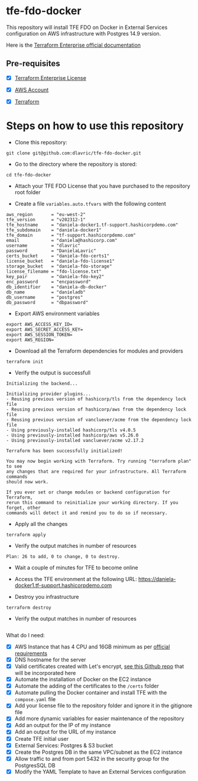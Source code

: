 # tfe-fdo-docker
This repository will install TFE FDO on Docker in External Services configuration on AWS infrastructure with Postgres 14.9 version.

Here is the [Terraform Enterprise official documentation](https://developer.hashicorp.com/terraform/enterprise/flexible-deployments/install/docker/install)


## Pre-requisites

- [X] [Terraform Enterprise License](https://www.hashicorp.com/products/terraform/pricing)
- [X] [AWS Account](https://aws.amazon.com/free/?gclid=Cj0KCQiAy9msBhD0ARIsANbk0A9djPCZfMAnJJ22goFzJssB-b1RfMDf9XvUYa0NuQ8old01xs4u8wIaAts9EALw_wcB&trk=65c60aef-03ac-4364-958d-38c6ccb6a7f7&sc_channel=ps&ef_id=Cj0KCQiAy9msBhD0ARIsANbk0A9djPCZfMAnJJ22goFzJssB-b1RfMDf9XvUYa0NuQ8old01xs4u8wIaAts9EALw_wcB:G:s&s_kwcid=AL!4422!3!458573551357!e!!g!!aws%20account!10908848282!107577274535&all-free-tier.sort-by=item.additionalFields.SortRank&all-free-tier.sort-order=asc&awsf.Free%20Tier%20Types=*all&awsf.Free%20Tier%20Categories=*all)
- [X] [Terraform](https://www.terraform.io/downloads)


# Steps on how to use this repository

- Clone this repository:
```shell
git clone git@github.com:dlavric/tfe-fdo-docker.git
```

- Go to the directory where the repository is stored:
```shell
cd tfe-fdo-docker
```

- Attach your TFE FDO License that you have purchased to the repository root folder

- Create a file `variables.auto.tfvars` with the following content
```hcl
aws_region       = "eu-west-2"
tfe_version      = "v202312-1"
tfe_hostname     = "daniela-docker1.tf-support.hashicorpdemo.com"
tfe_subdomain    = "daniela-docker1"
tfe_domain       = "tf-support.hashicorpdemo.com"
email            = "daniela@hashicorp.com"
username         = "dlavric"
password         = "DanielaLavric"
certs_bucket     = "daniela-fdo-certs1"
license_bucket   = "daniela-fdo-license1"
storage_bucket   = "daniela-fdo-storage"
license_filename = "fdo-license.txt"
key_pair         = "daniela-fdo-key2"
enc_password     = "encpassword"
db_identifier    = "daniela-db-docker"
db_name          = "danieladb"
db_username      = "postgres"
db_password      = "dbpassword"
```

- Export AWS environment variables
```shell
export AWS_ACCESS_KEY_ID=
export AWS_SECRET_ACCESS_KEY=
export AWS_SESSION_TOKEN=
export AWS_REGION= 
```

- Download all the Terraform dependencies for modules and providers
```shell
terraform init
```

- Verify the output is successfull
```shell
Initializing the backend...

Initializing provider plugins...
- Reusing previous version of hashicorp/tls from the dependency lock file
- Reusing previous version of hashicorp/aws from the dependency lock file
- Reusing previous version of vancluever/acme from the dependency lock file
- Using previously-installed hashicorp/tls v4.0.5
- Using previously-installed hashicorp/aws v5.26.0
- Using previously-installed vancluever/acme v2.17.2

Terraform has been successfully initialized!

You may now begin working with Terraform. Try running "terraform plan" to see
any changes that are required for your infrastructure. All Terraform commands
should now work.

If you ever set or change modules or backend configuration for Terraform,
rerun this command to reinitialize your working directory. If you forget, other
commands will detect it and remind you to do so if necessary.
```

- Apply all the changes
```shell
terraform apply
```

- Verify the output matches in number of resources
```shell
Plan: 26 to add, 0 to change, 0 to destroy.
```

- Wait a couple of minutes for TFE to become online

- Access the TFE environment at the following URL: https://daniela-docker1.tf-support.hashicorpdemo.com

- Destroy you infrastructure
```shell
terraform destroy
```

- Verify the output matches in number of resources
```shell

```




What do I need:

- [X] AWS Instance that has 4 CPU and 16GB minimum as per [official requirements](https://developer.hashicorp.com/terraform/enterprise/replicated/architecture/reference-architecture/aws#terraform-enterprise-server-ec2-via-auto-scaling-group)
- [X] DNS hostname for the server
- [X] Valid certificates created with Let's encrypt, [see this Github repo](https://github.com/dlavric/create-certificates) that will be incorporated here
- [X] Automate the installation of Docker on the EC2 instance
- [X] Automate the adding of the certificates to the `/certs` folder
- [X] Automate pulling the Docker container and install TFE with the `compose.yaml` file
- [X] Add your license file to the repository folder and ignore it in the gitignore file
- [X] Add more dynamic variables for easier maintenance of the repository
- [X] Add an output for the IP of my instance 
- [X] Add an output for the URL of my instance
- [X] Create TFE initial user
- [X] External Services: Postgres & S3 bucket
- [X] Create the Postgres DB in the same VPC/subnet as the EC2 instance
- [X] Allow traffic to and from port 5432 in the security group for the PostgresSQL DB
- [X] Modify the YAML Template to have an External Services configuration